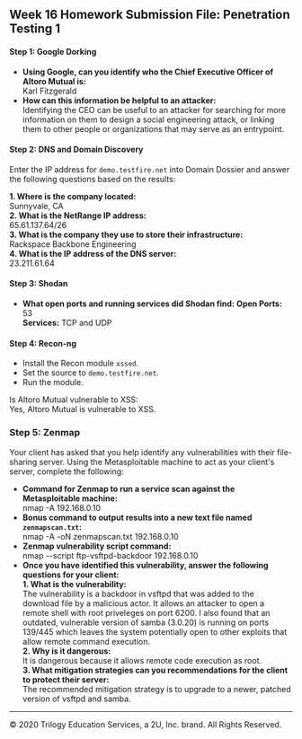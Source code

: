 ## Week 16 Homework Submission File: Penetration Testing 1

#### Step 1: Google Dorking


- **Using Google, can you identify who the Chief Executive Officer of Altoro Mutual is:**  
Karl Fitzgerald
- **How can this information be helpful to an attacker:**  
Identifying the CEO can be useful to an attacker for searching for more information on them to design a social engineering
attack, or linking them to other people or organizations that may serve as an entrypoint.

#### Step 2: DNS and Domain Discovery

Enter the IP address for `demo.testfire.net` into Domain Dossier and answer the following questions based on the results:

  **1. Where is the company located:**  
Sunnyvale, CA  
  **2. What is the NetRange IP address:**  
65.61.137.64/26  
  **3. What is the company they use to store their infrastructure:**  
Rackspace Backbone Engineering  
  **4. What is the IP address of the DNS server:**  
23.211.61.64  

#### Step 3: Shodan

- **What open ports and running services did Shodan find:**
**Open Ports:** 53  
**Services:** TCP and UDP  

#### Step 4: Recon-ng 

- Install the Recon module `xssed`.
- Set the source to `demo.testfire.net`.
- Run the module.

Is Altoro Mutual vulnerable to XSS:  
Yes, Altoro Mutual is vulnerable to XSS.

### Step 5: Zenmap

Your client has asked that you help identify any vulnerabilities with their file-sharing server. Using the Metasploitable machine to act as your client's server, complete the following:

- **Command for Zenmap to run a service scan against the Metasploitable machine:**  
nmap -A 192.168.0.10
- **Bonus command to output results into a new text file named `zenmapscan.txt`:**  
nmap -A -oN zenmapscan.txt 192.168.0.10
- **Zenmap vulnerability script command:**  
nmap --script ftp-vsftpd-backdoor 192.168.0.10
- **Once you have identified this vulnerability, answer the following questions for your client:**  
  **1. What is the vulnerability:**  
The vulnerability is a backdoor in vsftpd that was added to the download file by a malicious actor. It allows an attacker to open a remote shell with root priveleges on port 6200. I also found that an outdated, vulnerable version of samba (3.0.20) is running on ports 139/445 which leaves the system potentially open to other exploits that allow remote command execution.  
  **2. Why is it dangerous:**  
It is dangerous because it allows remote code execution as root.  
  **3. What mitigation strategies can you recommendations for the client to protect their server:**  
The recommended mitigation strategy is to upgrade to a newer, patched version of vsftpd and samba.  
---
© 2020 Trilogy Education Services, a 2U, Inc. brand. All Rights Reserved.
